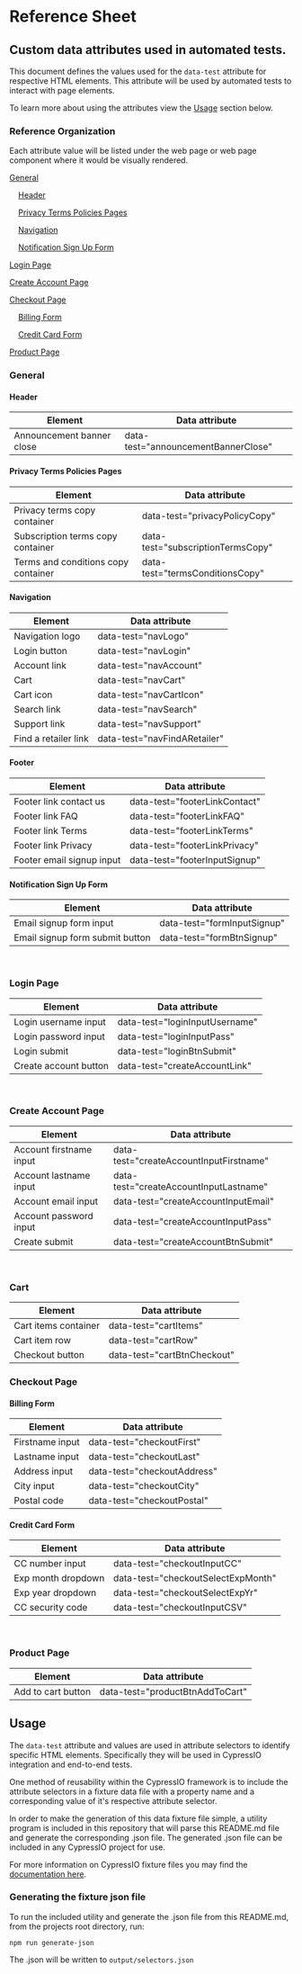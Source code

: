 # Reference Sheet
## Custom data attributes used in automated tests.
This document defines the values used for the `data-test` attribute for respective HTML elements. This attribute will be used by automated tests to interact with page elements.

To learn more about using the attributes view the [Usage](https://github.com/weareenvoy/qa-data-attr#usage) section below.


### Reference Organization
Each attribute value will be listed under the web page or web page component where it would be visually rendered.

[General](https://github.com/weareenvoy/qa-data-attr#general)

&nbsp;&nbsp;&nbsp;&nbsp;[Header](https://github.com/weareenvoy/qa-data-attr#header)

&nbsp;&nbsp;&nbsp;&nbsp;[Privacy Terms Policies Pages](https://github.com/weareenvoy/qa-data-attr#privacy-terms-policies-pages)

&nbsp;&nbsp;&nbsp;&nbsp;[Navigation](https://github.com/weareenvoy/qa-data-attr#navigation)

&nbsp;&nbsp;&nbsp;&nbsp;[Notification Sign Up Form](https://github.com/weareenvoy/qa-data-attr#notification-sign-up-formsign-up-form)

[Login Page](https://github.com/weareenvoy/qa-data-attr#login-page)

[Create Account Page](https://github.com/weareenvoy/qa-data-attr#create-account-page)

[Checkout Page](https://github.com/weareenvoy/qa-data-attr#checkout-page)

&nbsp;&nbsp;&nbsp;&nbsp;[Billing Form](https://github.com/weareenvoy/qa-data-attr#billing-form)

&nbsp;&nbsp;&nbsp;&nbsp;[Credit Card Form](https://github.com/weareenvoy/qa-data-attr#credit-card-form)

[Product Page](https://github.com/weareenvoy/qa-data-attr#product-page)
<br>

### General

#### Header
Element          | Data attribute  
---------------- | ----------------
Announcement banner close | data-test="announcementBannerClose"

#### Privacy Terms Policies Pages
Element   | Data attribute  
---------------- | ----------------
Privacy terms copy container     | data-test="privacyPolicyCopy"
Subscription terms copy container | data-test="subscriptionTermsCopy"
Terms and conditions copy container | data-test="termsConditionsCopy"



#### Navigation

Element          | Data attribute  
---------------- | ----------------
Navigation logo | data-test="navLogo"
Login button | data-test="navLogin"
Account link | data-test="navAccount"
Cart | data-test="navCart"
Cart icon | data-test="navCartIcon"
Search link | data-test="navSearch"
Support link | data-test="navSupport"
Find a retailer link | data-test="navFindARetailer"

#### Footer
Element          | Data attribute  
---------------- | ----------------
Footer link contact us     | data-test="footerLinkContact"
Footer link FAQ | data-test="footerLinkFAQ"
Footer link Terms | data-test="footerLinkTerms"
Footer link Privacy | data-test="footerLinkPrivacy"
Footer email signup input | data-test="footerInputSignup"

#### Notification Sign Up Form

Element          | Data attribute  
---------------- | ----------------
Email signup form input | data-test="formInputSignup"
Email signup form submit button | data-test="formBtnSignup"
<br>

### Login Page

Element          | Data attribute  
---------------- | ----------------
Login username input     | data-test="loginInputUsername"
Login password input     | data-test="loginInputPass"  
Login submit | data-test="loginBtnSubmit"
Create account button | data-test="createAccountLink"
<br>

### Create Account Page

Element          | Data attribute  
---------------- | ----------------
Account firstname input | data-test="createAccountInputFirstname"
Account lastname input | data-test="createAccountInputLastname"
Account email input | data-test="createAccountInputEmail"
Account password input | data-test="createAccountInputPass"
Create submit       | data-test="createAccountBtnSubmit"
<br>

### Cart
Element   | Data attribute  
---------------- | ----------------
Cart items container | data-test="cartItems"
Cart item row | data-test="cartRow"
Checkout button     | data-test="cartBtnCheckout"


### Checkout Page

#### Billing Form

Element          | Data attribute  
---------------- | ----------------
Firstname input | data-test="checkoutFirst"
Lastname input | data-test="checkoutLast"
Address input | data-test="checkoutAddress"
City input | data-test="checkoutCity"
Postal code | data-test="checkoutPostal"

#### Credit Card Form
Element          | Data attribute  
---------------- | ----------------
CC number input | data-test="checkoutInputCC"
Exp month dropdown | data-test="checkoutSelectExpMonth"
Exp year dropdown | data-test="checkoutSelectExpYr"
CC security code | data-test="checkoutInputCSV"
<br>

### Product Page
Element   | Data attribute  
---------------- | ----------------
Add to cart button     | data-test="productBtnAddToCart"  


## Usage
The `data-test` attribute and values are used in attribute selectors to identify specific HTML elements. Specifically they will be used in CypressIO integration and end-to-end tests.

One method of reusability within the CypressIO framework is to include the attribute selectors in a fixture data file with a property name and a corresponding value of it's respective attribute selector.

In order to make the generation of this data fixture file simple, a utility program is included in this repository that will parse this README.md file and generate the corresponding .json file. The generated .json file can be included in any CypressIO project for use.

For more information on CypressIO fixture files you may find the [documentation here](https://docs.cypress.io/api/commands/fixture.html#Syntax).

### Generating the fixture json file
To run the included utility and generate the .json file from this README.md, from the projects root directory, run:

```
npm run generate-json
```

The .json will be written to `output/selectors.json`